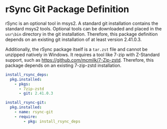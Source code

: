 rSync Git Package Definition
============================

rSync is an optional tool in msys2. A standard git installation contains the
standard msys2 tools. Optional tools can be downloaded and placed in the
``usr\bin`` directory in the git installation. Therefore, this package
definition depends on an existing git installation of at least version
2.41.0.3.

Additionally, the rSync package itself is a ``tar.zst`` file and cannot be
unzipped natively in Windows. It requires a tool like 7-zip with Z-Standard
support, such as https://github.com/mcmilk/7-Zip-zstd. Therefore, this package
depends on an existing 7-zip-zstd installation.

```yaml
install_rsync_deps:
  pkg.installed:
    - pkgs:
      - 7zip-zstd
      - git: 2.41.0.3

install_rsync-git:
  pkg.installed:
    - name: rsync-git
    - require:
        - pkg: install_rsync_deps
```
